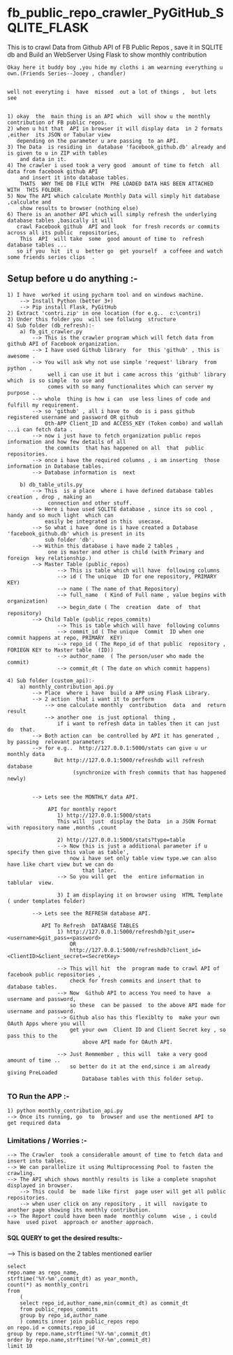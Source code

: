 # fb_public_repo_crawler_PyGitHub_SQLITE_FLASK
This is  to crawl Data from Github  API of FB Public Repos , save it in SQLITE db and Build an WebServer Using Flask to  show monthly contribution



	Okay here it buddy boy ,you hide my cloths i am wearning everything u own.(Friends Series--Jooey , chandler)

	
	well not everyting i  have  missed  out a lot of things ,  but lets see 
	
	
	1) okay  the  main thing is an API which  will show u the monthly contribution of FB public repos.
	2) when u hit that  API in browser it will display data  in 2 formats ,either  its JSON or Tabular view 
	   depending on the parameter u are passing  to an API.
	3) The Data  is residing in  database 'facebook_github.db' already and is given to u in ZIP with tables 
	    and data in it.
	4) The crawler i used took a very good  amount of time to fetch  all  data from facebook github API 
	    and insert it into database tables. 
	    THATS  WHY THE DB FILE WITH  PRE LOADED DATA HAS BEEN ATTACHED WITH  THIS FOLDER. 
	5) Now The API which calculate Monthly Data will simply hit database ,calculate and 
	    show results to browser (nothing else)
	6) There is an another API which will simply refresh the underlying database tables ,basically it will 
	   crawl Facebook github  API and look  for fresh records or commits across all its public  repositories,  
	    This  API  will take  some  good amount of time to  refresh  database tables ...
	   so if you  hit  it u  better go  get yourself  a coffeee and watch some friends series clips  .
	
			
	
	
 ## Setup before u  do anything :-

	1) I have  worked it using pycharm tool and on windows machine.
		--> Install Python (better 3+)
		--> Pip install Flask, PyGitHub
	2) Extract 'contri.zip' in one location (for e.g..  c:\contri)
	3) Under this folder you  will see follwing  structure 
	4) Sub folder (db_refresh):-
		a) fb_git_crawler.py 
			--> This is the crawler program which will fetch data from  github API of Facebook organization.
			--> I have used Github library  for  this 'github' , this is awesome .
			--> You will ask why not use simple 'request' library  from python ,
			     well i can use it but i came across this 'github' library which  is so simple  to use and 
			     comes with so many functionalites which can server my purpose .
			--> whole  thing is how i can  use less lines of code and fulfill my requirement.
			--> so 'github' , all i have to  do is i pass github registered username and password OR github 
			    Oth-APP Client_ID and ACCESS_KEY (Token combo) and wallah ...i can fetch data .
			--> now i just have to fetch organization public repos information and how few details of all  
			    the commits  that has happened on all  that  public repositories.
			--> once i have the required columns , i am inserting  those information in Database tables.
			--> Database information is  next
		
		b) db_table_utils.py
			--> This  is a place  where i have defined database tables creation , drop , making an 
			     connection and other stuff.
			--> Here i have used SQLITE database , since its so cool , handy and so much light  which can 
			    easily be integrated in this  usecase.
			--> So what i have  done is i have created a Database 'facebook_github.db' which is present in its 
			    sub folder 'db'.
			--> Within this database i have made 2 tables , 
			     one is master and other is child (with Primary and foreign  key relationship.)
			--> Master Table (public_repos)
					--> This is table which will have  following columns 
					--> id ( The unique  ID for one repository, PRIMARY  KEY)
					--> name ( The name of that Repository)
					--> full_name  ( Kind of Full name , value begins with organization)
					--> begin_date ( The  creation  date  of  that repository)
			--> Child Table (public_repos_commits)
					--> This is table which will have  following columns 
					--> commit_id ( The unique  Commit  ID when one  commit happens at repo, PRIMARY  KEY)
					--> repo_id ( The Repo_id of that public  repository , FORIEGN KEY to Master table  (ID))
					--> author_name  ( The person/user who made the commit)
					--> commit_dt ( The date on which commit happens)
	
	4) Sub folder (custom_api):-
		a) monthly_contribution_api.py
			--> Place  where i have  build a APP using Flask Library.
			--> 2 action  that i want it to perform 
				--> one calculate monthly  contribution  data  and  return result
				--> another one  is just optional  thing ,  
				    if i want to refresh data in tables then it can just do  that.
			--> Both action can  be controlled by API it has generated , by passing  relevant parameters
			--> for e.g..  http://127.0.0.1:5000/stats can give u ur monthly data 
			       But http://127.0.0.1:5000/refreshdb will refresh database 
						 (synchronize with fresh commits that has happened newly)
						 
						 
			--> Lets see the MONTHLY data API.
	
				 API for monthly report
					1) http://127.0.0.1:5000/stats
					This will  just  display the Data  in a JSON Format with repository name ,months ,count 
					
					2) http://127.0.0.1:5000/stats?type=table
					--> Now this is just a additional parameter if u specify then give this value as table', 
					    now i have set only table view type.we can also have like chart view but we can do 
							that later.
					--> So you will get  the  entire information in tablular  view.
					
					3) I am displaying it on browser using  HTML Template ( under templates folder)

			--> Lets see the REFRESH database API.
			
			   API To Refresh  DATABASE TABLES
					1) http://127.0.0.1:5000/refreshdb?git_user=<username>&git_pass=<password>  
					    OR
						http://127.0.0.1:5000/refreshdb?client_id=<ClientID>&client_secret=<SecretKey>
						
					--> This will hit  the  program made to crawl API of facebook public repositories ,
					    check for fresh commits and insert that to database tables.
					--> Now  Github API to access You need to have  a username and password, 
					    so these  can be passed  to the above API made for username and password.
					--> Github also has this flexiblty to  make your own OAuth Apps where you will 
					    get your own  Client ID and Client Secret key , so pass this to the  
							above API made for OAuth API.
					
					--> Just Remmember , this will  take a very good amount of time ..
					    so better do it at the end,since i am already giving PreLoaded
							Database tables with this folder setup.
	
		
	
### TO  Run  the APP :-
	1) python monthly_contribution_api.py 
    --> Once its running, go  to  browser and use the mentioned API to  get required data
		
		
### Limitations / Worries :-
	--> The Crawler  took a considerable amount of time to fetch data and insert into tables.
	--> We can parallelize it using Multiprocessing Pool to fasten the crawling.
	--> The API which shows monthly results is like a complete snapshot displayed in browser.
		--> This could  be  made like first  page user will get all public repositories.
		--> when user click on any repository , it will  navigate to another page showing its monthly contribution.
	--> The Report could have been made  monthly column  wise , i could have  used pivot  approach or another approach.
	 
	 
	 
#### SQL QUERY to get the desired results:-
  --> This  is based on the  2 tables mentioned earlier 

    select 
	repo.name as repo_name,
	strftime('%Y-%m',commit_dt) as year_month,
	count(*) as monthly_contri
	from
		(
		select repo_id,author_name,min(commit_dt) as commit_dt
		from public_repos_commits
		group by repo_id,author_name
		) commits inner join public_repos repo
	on repo.id = commits.repo_id
	group by repo.name,strftime('%Y-%m',commit_dt)
	order by repo.name,strftime('%Y-%m',commit_dt)
	limit 10	 
 	 
